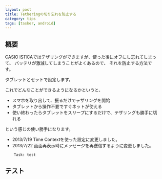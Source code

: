 ```yaml
---
layout: post
title: Tetheringの切り忘れを防止する
category: tips
tags: [tasker, android]
---
```


## 概要

CASIO IS11CAではテザリングができますが、使った後にオフにし忘れてしまって、
バッテリが激減してしまうことがよくあるので、
それを防止する方法です。

タブレットとセットで設定します。

これでどんなことができるようになるかというと、

* スマホを取り出して、振るだけでテザリングを開始
* タブレットから操作不要ですぐネットが使える
* 使い終わったらタブレットをスリープにするだけで、テザリングも勝手に切れる

という感じの使い勝手になります。

* 2013/7/19 Time Contextを使った設定に変更しました。
* 2013/7/22 画面再表示時にメッセージを再送信するように変更しました。

```
    Task: test
```

## テスト

